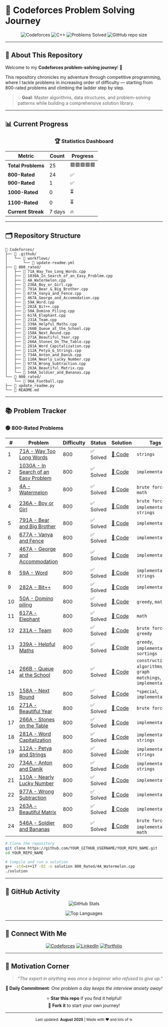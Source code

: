 # 🚀 Codeforces Problem Solving Journey

<div align="center">

![Codeforces](https://img.shields.io/badge/Codeforces-1F8ACB?style=for-the-badge&logo=codeforces&logoColor=white)
![C++](https://img.shields.io/badge/C++17-00599C?style=for-the-badge&logo=c%2B%2B&logoColor=white)
![Problems Solved](https://img.shields.io/badge/Problems%20Solved-25-success?style=for-the-badge)
![GitHub repo size](https://img.shields.io/github/repo-size/swayam200/Codeforces?style=for-the-badge)

</div>

---

## 🎯 About This Repository

Welcome to my **Codeforces problem-solving journey**! 🌟

This repository chronicles my adventure through competitive programming, where I tackle problems in increasing order of difficulty — starting from 800-rated problems and climbing the ladder step by step.

> 💡 **Goal**: Master algorithms, data structures, and problem-solving patterns while building a comprehensive solution library.

---

## 📊 Current Progress

<div align="center">

### 🏆 Statistics Dashboard

| Metric | Count | Progress |
|--------|-------|----------|
| **Total Problems** | 25 | 🟩🟩🟩🟩🟩 |
| **800-Rated** | 24 | ✅ |
| **900-Rated** | 1 | ✅ |
| **1000-Rated** | 0 | ⏳ |
| **1100-Rated** | 0 | ⏳ |
| **Current Streak** | 7 days | 🔥 |

</div>

---

## 🗂️ Repository Structure

```
📁 Codeforces/
├── 📂 .github/
│   └── 📂 workflows/
│       └── 📄 update-readme.yml
├── 📂 800_rated/
│   ├── 📄 71A_Way_Too_Long_Words.cpp
│   ├── 📄 1030A_In_Search_of_an_Easy_Problem.cpp
│   ├── 📄 4A_Watermelon.cpp
│   ├── 📄 236A_Boy_or_Girl.cpp
│   ├── 📄 791A_Bear_&_Big_Brother.cpp
│   ├── 📄 677A_Vanya_and_Fence.cpp
│   ├── 📄 467A_George_and_Accomodation.cpp
│   ├── 📄 59A_Word.cpp
│   ├── 📄 282A_Bit++.cpp
│   ├── 📄 50A_Domino_Piling.cpp
│   ├── 📄 617A_Elephant.cpp
│   ├── 📄 231A_Team.cpp
│   ├── 📄 339A_Helpful_Maths.cpp
│   ├── 📄 266B_Queue_at_the_School.cpp
│   ├── 📄 158A_Next_Round.cpp
│   ├── 📄 271A_Beautiful_Year.cpp
│   ├── 📄 266A_Stones_On_The_Table.cpp
│   ├── 📄 281A_Word_Capitalization.cpp
│   ├── 📄 112A_Petya_&_Strings.cpp
│   ├── 📄 734A_Anton_and_Danik.cpp
│   ├── 📄 110A_Nearly_Lucky_Number.cpp
│   ├── 📄 977A_Wrong_Subtraction.cpp
│   ├── 📄 263A_Beautiful_Matrix.cpp
│   └── 📄 546A_Soldier_and_Bananas.cpp
└── 📂 900_rated/
    └── 📄 96A_Football.cpp
├── 📄 update_readme.py
└── 📄 README.md
```

---

## 📚 Problem Tracker

### 🟢 800-Rated Problems

| # | Problem | Difficulty | Status | Solution | Tags |
|---|---------|------------|--------|----------|------|
| 1 | [71A - Way Too Long Words](https://codeforces.com/problemset/problem/71/A) | 800 | ✅ Solved | [📝 Code](./800_rated/71A_Way_Too_Long_Words.cpp) | `strings` |
| 2 | [1030A - In Search of an Easy Problem](https://codeforces.com/problemset/problem/1030/A) | 800 | ✅ Solved | [📝 Code](./800_rated/1030A_In_Search_of_an_Easy_Problem.cpp) | `implementation` |
| 3 | [4A - Watermelon](https://codeforces.com/problemset/problem/4/A) | 800 | ✅ Solved | [📝 Code](./800_rated/4A_Watermelon.cpp) | `brute force`, `math` |
| 4 | [236A - Boy or Girl](https://codeforces.com/problemset/problem/236/A) | 800 | ✅ Solved | [📝 Code](./800_rated/236A_Boy_or_Girl.cpp) | `brute force`, `implementation`, `strings` |
| 5 | [791A - Bear and Big Brother](https://codeforces.com/problemset/problem/791/A) | 800 | ✅ Solved | [📝 Code](./800_rated/791A_Bear_&_Big_Brother.cpp) | `implementation` |
| 6 | [677A - Vanya and Fence](https://codeforces.com/problemset/problem/677/A) | 800 | ✅ Solved | [📝 Code](./800_rated/677A_Vanya_and_Fence.cpp) | `implementation` |
| 7 | [467A - George and Accommodation](https://codeforces.com/problemset/problem/467/A) | 800 | ✅ Solved | [📝 Code](./800_rated/467A_George_and_Accomodation.cpp) | `implementation` |
| 8 | [59A - Word](https://codeforces.com/problemset/problem/59/A) | 800 | ✅ Solved | [📝 Code](./800_rated/59A_Word.cpp) | `implementation`, `strings` |
| 9 | [282A - Bit++](https://codeforces.com/problemset/problem/282/A) | 800 | ✅ Solved | [📝 Code](./800_rated/282A_Bit++.cpp) | `implementation` |
| 10 | [50A - Domino piling](https://codeforces.com/problemset/problem/50/A) | 800 | ✅ Solved | [📝 Code](./800_rated/50A_Domino_Piling.cpp) | `greedy`, `math` |
| 11 | [617A - Elephant](https://codeforces.com/problemset/problem/617/A) | 800 | ✅ Solved | [📝 Code](./800_rated/617A_Elephant.cpp) | `math` |
| 12 | [231A - Team](https://codeforces.com/problemset/problem/231/A) | 800 | ✅ Solved | [📝 Code](./800_rated/231A_Team.cpp) | `brute force`, `greedy` |
| 13 | [339A - Helpful Maths](https://codeforces.com/problemset/problem/339/A) | 800 | ✅ Solved | [📝 Code](./800_rated/339A_Helpful_Maths.cpp) | `greedy`, `implementation`, `sortings` |
| 14 | [266B - Queue at the School](https://codeforces.com/problemset/problem/266/B) | 800 | ✅ Solved | [📝 Code](./800_rated/266B_Queue_at_the_School.cpp) | `constructive algorithms`, `graph matchings`, `implementation` |
| 15 | [158A - Next Round](https://codeforces.com/problemset/problem/158/A) | 800 | ✅ Solved | [📝 Code](./800_rated/158A_Next_Round.cpp) | `*special`, `implementation` |
| 16 | [271A - Beautiful Year](https://codeforces.com/problemset/problem/271/A) | 800 | ✅ Solved | [📝 Code](./800_rated/271A_Beautiful_Year.cpp) | `brute force` |
| 17 | [266A - Stones on the Table](https://codeforces.com/problemset/problem/266/A) | 800 | ✅ Solved | [📝 Code](./800_rated/266A_Stones_On_The_Table.cpp) | `implementation` |
| 18 | [281A - Word Capitalization](https://codeforces.com/problemset/problem/281/A) | 800 | ✅ Solved | [📝 Code](./800_rated/281A_Word_Capitalization.cpp) | `implementation`, `strings` |
| 19 | [112A - Petya and Strings](https://codeforces.com/problemset/problem/112/A) | 800 | ✅ Solved | [📝 Code](./800_rated/112A_Petya_&_Strings.cpp) | `implementation`, `strings` |
| 20 | [734A - Anton and Danik](https://codeforces.com/problemset/problem/734/A) | 800 | ✅ Solved | [📝 Code](./800_rated/734A_Anton_and_Danik.cpp) | `implementation`, `strings` |
| 21 | [110A - Nearly Lucky Number](https://codeforces.com/problemset/problem/110/A) | 800 | ✅ Solved | [📝 Code](./800_rated/110A_Nearly_Lucky_Number.cpp) | `implementation` |
| 22 | [977A - Wrong Subtraction](https://codeforces.com/problemset/problem/977/A) | 800 | ✅ Solved | [📝 Code](./800_rated/977A_Wrong_Subtraction.cpp) | `implementation` |
| 23 | [263A - Beautiful Matrix](https://codeforces.com/problemset/problem/263/A) | 800 | ✅ Solved | [📝 Code](./800_rated/263A_Beautiful_Matrix.cpp) | `implementation` |
| 24 | [546A - Soldier and Bananas](https://codeforces.com/problemset/problem/546/A) | 800 | ✅ Solved | [📝 Code](./800_rated/546A_Soldier_and_Bananas.cpp) | `brute force`, `implementation`, `math` |### ⚡ Quick Setup
```bash
# Clone the repository
git clone https://github.com/YOUR_GITHUB_USERNAME/YOUR_REPO_NAME.git
cd YOUR_REPO_NAME

# Compile and run a solution
g++ -std=c++17 -O2 -o solution 800_Rated/4A_Watermelon.cpp
./solution
```

---

## 🌟 GitHub Activity

<div align="center">

![GitHub Stats](https://github-readme-stats.vercel.app/api?username=swayam200&show_icons=true&theme=tokyonight&hide_border=true)

![Top Languages](https://github-readme-stats.vercel.app/api/top-langs/?username=swayam200&layout=compact&theme=tokyonight&hide_border=true)

</div>

---

## 🤝 Connect With Me

<div align="center">

[![Codeforces](https://img.shields.io/badge/Codeforces-swayam200-1F8ACB?style=for-the-badge&logo=codeforces)](https://codeforces.com/profile/swayam200)
[![LinkedIn](https://img.shields.io/badge/LinkedIn-Connect-0077B5?style=for-the-badge&logo=linkedin)](https://linkedin.com/in/swayam200)
[![Portfolio](https://img.shields.io/badge/Portfolio-Visit-FF5722?style=for-the-badge&logo=google-chrome)](https://swayam200.github.io)

</div>

---

## 💭 Motivation Corner

> *"The expert in anything was once a beginner who refused to give up."*

<div align="center">

**🎯 Daily Commitment**: *One problem a day keeps the interview anxiety away!*

⭐ **Star this repo** if you find it helpful!  
🍴 **Fork it** to start your own journey!

</div>

---

<div align="center">
<sub>Last updated: <strong>August 2025</strong> | Made with ❤️ and lots of ☕</sub>
</div>